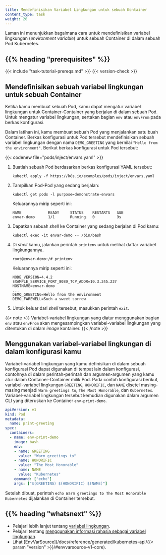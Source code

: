 ```yaml
---
title: Mendefinisikan Variabel Lingkungan untuk sebuah Kontainer
content_type: task
weight: 20
---
```


<!-- overview -->

Laman ini menunjukkan bagaimana cara untuk mendefinisikan variabel lingkungan (_environment variable_) untuk sebuah Container di dalam sebuah Pod Kubernetes.




## {{% heading "prerequisites" %}}


{{< include "task-tutorial-prereqs.md" >}} {{< version-check >}}




<!-- steps -->

## Mendefinisikan sebuah variabel lingkungan untuk sebuah Container

Ketika kamu membuat sebuah Pod, kamu dapat mengatur variabel lingkungan untuk Container-Container yang berjalan di dalam sebuah Pod.
Untuk mengatur variabel lingkungan, sertakan bagian `env` atau `envFrom` pada berkas konfigurasi.

Dalam latihan ini, kamu membuat sebuah Pod yang menjalankan satu buah Container.
Berkas konfigurasi untuk Pod tersebut mendefinisikan sebuah variabel lingkungan dengan nama `DEMO_GREETING` yang bernilai `"Hello from the environment"`.
Berikut berkas konfigurasi untuk Pod tersebut:

{{< codenew file="pods/inject/envars.yaml" >}}

1. Buatlah sebuah Pod berdasarkan berkas konfigurasi YAML tersebut:

    ```shell
    kubectl apply -f https://k8s.io/examples/pods/inject/envars.yaml
    ```

2. Tampilkan Pod-Pod yang sedang berjalan:

    ```shell
    kubectl get pods -l purpose=demonstrate-envars
    ```

    Keluarannya mirip seperti ini:

    ```
    NAME            READY     STATUS    RESTARTS   AGE
    envar-demo      1/1       Running   0          9s
    ```

3. Dapatkan sebuah _shell_ ke Container yang sedang berjalan di Pod kamu:

   ```shell
   kubectl exec -it envar-demo -- /bin/bash
   ```

4. Di _shell_ kamu, jalankan perintah `printenv` untuk melihat daftar variabel lingkungannya.

    ```shell
    root@envar-demo:/# printenv
    ```

    Keluarannya mirip seperti ini:

    ```
    NODE_VERSION=4.4.2
    EXAMPLE_SERVICE_PORT_8080_TCP_ADDR=10.3.245.237
    HOSTNAME=envar-demo
    ...
    DEMO_GREETING=Hello from the environment
    DEMO_FAREWELL=Such a sweet sorrow
    ```

5. Untuk keluar dari _shell_ tersebut, masukkan perintah `exit`.

{{< note >}}
Variabel-variabel lingkungan yang diatur menggunakan bagian `env` atau `envFrom` akan mengesampingkan
variabel-variabel lingkungan yang ditentukan di dalam _image_ kontainer.
{{< /note >}}

## Menggunakan variabel-variabel lingkungan di dalam konfigurasi kamu

Variabel-variabel lingkungan yang kamu definisikan di dalam sebuah konfigurasi Pod dapat digunakan di tempat lain dalam konfigurasi, contohnya di dalam perintah-perintah dan argumen-argumen yang kamu atur dalam Container-Container milik Pod.
Pada contoh konfigurasi berikut, variabel-variabel lingkungan `GREETING`, `HONORIFIC`, dan `NAME` disetel masing-masing menjadi `Warm greetings to`, `The Most Honorable`, dan `Kubernetes`.
Variabel-variabel lingkungan tersebut kemudian digunakan dalam argumen CLI yang diteruskan ke Container `env-print-demo`.

```yaml
apiVersion: v1
kind: Pod
metadata:
  name: print-greeting
spec:
  containers:
  - name: env-print-demo
    image: bash
    env:
    - name: GREETING
      value: "Warm greetings to"
    - name: HONORIFIC
      value: "The Most Honorable"
    - name: NAME
      value: "Kubernetes"
    command: ["echo"]
    args: ["$(GREETING) $(HONORIFIC) $(NAME)"]
```

Setelah dibuat, perintah `echo Warm greetings to The Most Honorable Kubernetes` dijalankan di Container tersebut.



## {{% heading "whatsnext" %}}


* Pelajari lebih lanjut tentang [variabel lingkungan](/docs/tasks/inject-data-application/environment-variable-expose-pod-information/).
* Pelajari tentang [menggunakan informasi rahasia sebagai variabel lingkungan](/docs/user-guide/secrets/#using-secrets-as-environment-variables).
* Lihat [EnvVarSource](/docs/reference/generated/kubernetes-api/{{< param "version" >}}/#envvarsource-v1-core).


